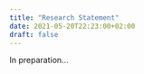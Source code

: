 ```yaml
---
title: "Research Statement"
date: 2021-05-20T22:23:00+02:00
draft: false
---
```


In preparation...

[//]: <> (I am interested in many topics at the boundaries of Economics and Philosophy. In particular, In my research I study normative criteria for evaluating institutions, especially their redistributive foundations.)

[//]: <> (Related to these topics, I am also interested in the foundation of Economic Theory. In fact, understanding how interactive situations unravels is the basis to evaluate the outcome of an institutions, and therefore its desirability.)

